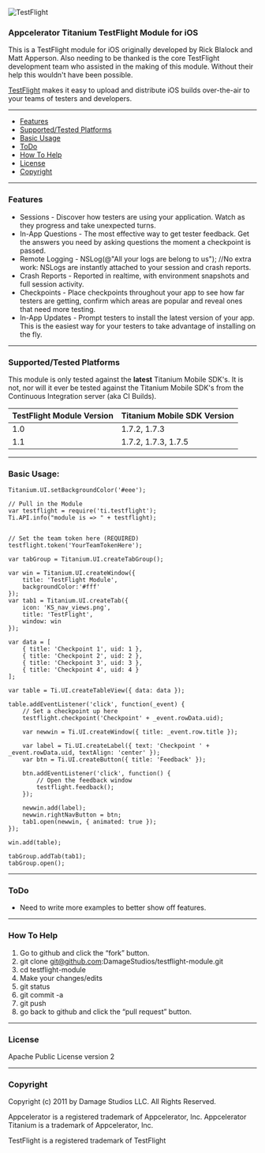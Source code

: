 ![TestFlight](https://s3.amazonaws.com/github-ds/TestFlight.png)

### Appcelerator Titanium TestFlight Module for iOS 

This is a TestFlight module for iOS originally developed by Rick Blalock and Matt Apperson. Also needing to be thanked is
the core TestFlight development team who assisted in the making of this module. Without their help this wouldn't have been
possible.

[TestFlight](http://www.testflightapp.com/) makes it easy to upload and distribute iOS builds over-the-air to your 
teams of testers and developers.

- - -

* <a href="#features">Features</a>
* <a href="#supported">Supported/Tested Platforms</a>
* <a href="#usage">Basic Usage</a>
* <a href="#todo">ToDo</a>
* <a href="#help">How To Help</a>
* <a href="#license">License</a>
* <a href="#copyright">Copyright</a>

- - -

### <a name="features">Features</a>

* Sessions - Discover how testers are using your application. Watch as they progress and take unexpected turns.
* In-App Questions - The most effective way to get tester feedback. Get the answers you need by asking questions the moment a checkpoint is passed.
* Remote Logging - NSLog(@"All your logs are belong to us"); //No extra work: NSLogs are instantly attached to your session and crash reports.
* Crash Reports - Reported in realtime, with environment snapshots and full session activity.
* Checkpoints - Place checkpoints throughout your app to see how far testers are getting, confirm which areas are popular and reveal ones that need more testing.
* In-App Updates - Prompt testers to install the latest version of your app. This is the easiest way for your testers to take advantage of installing on the fly.

- - -

### <a name="supported">Supported/Tested Platforms</a>

This module is only tested against the **latest** Titanium Mobile SDK's. It is not, nor will it ever be tested against the
Titanium Mobile SDK's from the Continuous Integration server (aka CI Builds).

|TestFlight Module Version|Titanium Mobile SDK Version
|:---------|:----------|
|1.0|1.7.2, 1.7.3|
|1.1|1.7.2, 1.7.3, 1.7.5|

- - - 

### <a name="usage">Basic Usage:</a>
~~~
Titanium.UI.setBackgroundColor('#eee');

// Pull in the Module
var testflight = require('ti.testflight');
Ti.API.info("module is => " + testflight);


// Set the team token here (REQUIRED)
testflight.token('YourTeamTokenHere');

var tabGroup = Titanium.UI.createTabGroup();

var win = Titanium.UI.createWindow({  
    title: 'TestFlight Module',
    backgroundColor:'#fff'
});
var tab1 = Titanium.UI.createTab({  
    icon: 'KS_nav_views.png',
    title: 'TestFlight',
    window: win
});

var data = [
	{ title: 'Checkpoint 1', uid: 1 },
	{ title: 'Checkpoint 2', uid: 2 },
	{ title: 'Checkpoint 3', uid: 3 },
	{ title: 'Checkpoint 4', uid: 4 }
];

var table = Ti.UI.createTableView({ data: data });

table.addEventListener('click', function(_event) {
	// Set a checkpoint up here
	testflight.checkpoint('Checkpoint' + _event.rowData.uid);

	var newwin = Ti.UI.createWindow({ title: _event.row.title });
	
	var label = Ti.UI.createLabel({ text: 'Checkpoint ' + _event.rowData.uid, textAlign: 'center' });
	var btn = Ti.UI.createButton({ title: 'Feedback' });
	
	btn.addEventListener('click', function() {
		// Open the feedback window
		testflight.feedback();
	});
	
	newwin.add(label);
	newwin.rightNavButton = btn;
	tab1.open(newwin, { animated: true });
});

win.add(table);

tabGroup.addTab(tab1);  
tabGroup.open();
~~~

- - - 

### <a name="todo">ToDo</a>

* Need to write more examples to better show off features.

- - -

### <a name="help">How To Help</a>
1. Go to github and click the “fork” button.
1. git clone git@github.com:DamageStudios/testflight-module.git
1. cd testflight-module
1. Make your changes/edits
1. git status
1. git commit -a
1. git push
1. go back to github and click the “pull request” button.

- - - 

### <a name="license">License</a>

Apache Public License version 2

- - -

### <a name="copyright">Copyright</a>

Copyright (c) 2011 by Damage Studios LLC. All Rights Reserved.

Appcelerator is a registered trademark of Appcelerator, Inc. Appcelerator Titanium is a trademark of Appcelerator, Inc.

TestFlight is a registered trademark of TestFlight